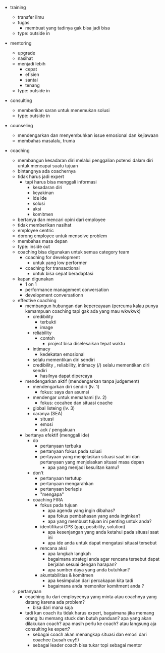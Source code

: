 
- training
  - transfer ilmu
  - tugas
    - membuat yang tadinya gak bisa jadi bisa
  - type: outside in

- mentoring
  - upgrade
  - nasihat
  - menjadi lebih
    - cepat
    - efisien
    - santai
    - tenang
  - type: outside in

- consulting
  - memberikan saran untuk menemukan solusi
  - type: outside in

- counseling
  - mendengarkan dan menyembuhkan issue emosional dan kejiawaan
  - membahas masalalu, truma

- coaching
  - membangun kesadaran diri melalui penggalian potensi dalam diri untuk mencapai suatu tujuan
  - bintangnya ada coachernya
  - tidak harus jadi expert
    - tapi harus bisa menggali informasi
      - kesadaran diri
      - keyakinan
      - ide ide
      - solusi
      - aksi
      - komitmen
  - bertanya dan mencari opini dari employee
  - tidak memberikan nasihat
  - employee centric
  - dorong employee untuk mensolve problem
  - membahas masa depan
  - type: inside out
  - coaching bisa digunakan untuk semua category team
    - coaching for development
      - untuk yang low performer
    - coaching for transactional
      - untuk bisa cepat beradaptasi
  - kapan digunakan
    - 1 on 1
    - performance management conversation
    - development conversationn
  - effective coaching
    - membangun hubungan dan kepercayaan (percuma kalau punya kemampuan coaching tapi gak ada yang mau wkwkwk)
      - credibility
        - terbukti
        - image
      - reliability
        - contoh
          - project bisa diselesaikan tepat waktu
      - intimacy
        - kedekatan emosional
      - selalu mementikan diri sendiri
      - credibility , reliability, intimacy (/) selalu mementikan diri sendiri
        - hasilnya dapat dipercaya
    - mendengarkan aktif (mendengarkan tanpa judgement)
      - mendengarkan diri sendiri (lv. 1)
        - fokus: saya dan asumsi
      - mendengar untuk memahami (lv. 2)
        - fokus: cocahee dan  situasi coache
      - global listeing (lv. 3)
      - caranya (SEA)
        - situasi
        - emosi
        - ack / pengakuan
    - bertanya efektif (menggali ide)
      - do
        - pertanyaan terbuka
        - pertanyaan fokus pada solusi
        - pertayaan yang menjelaskan situasi saat ini dan pertanyaan yang menjelaskan situasi masa depan
          - apa yang menjadi kesulitan kamu?
      - don't
        - pertanyaan tertutup
        - pertanyaan mengarahkan
        - pertanyaan berlapis
        - "mengapa"
      - coaching FIRA
        - fokus pada tujuan
          - apa agenda yang ingin dibahas?
          - apa fokus pembahasan yang anda inginkan?
          - apa yang membuat tujuan ini penting untuk anda?
        - identifikasi GPS (gap, posibility, solution)
          - apa kesenjangan yang anda ketahui pada situasi saat ini
          - apa ide anda untuk dapat mengatasi situasi tersebut
        - rencana aksi
          - apa langkah langkah
          - bagaimana strategi anda agar rencana tersebut dapat berjalan sesuai dengan harapan?
          - apa sumber daya yang anda butuhkan?
        - akuntabilitias & komitmen
          - apa kesimpulan dari percakapan kita tadi
          - bagaimana anda memonitor komitment anda ?
  - pertanyaan
    - coaching itu dari employeenya yang minta atau coachnya yang datang karena ada problem?
      - bisa dari mana saja
    - tadi kan coach itu tidak harus expert, bagaimana jika memang orang itu memang stuck dan butuh panduan? apa yang akan dilakukan coach? apa masih perlu ke coach? atau langsung aja consulting ke expert?
      - sebagai coach akan menangkap situasi dan emosi dari coachee (susah euy!!)
      - sebagai leader coach bisa tukar topi sebagai mentor